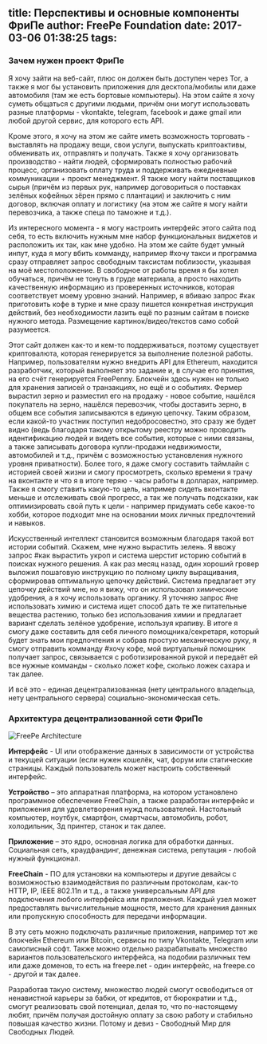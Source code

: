 title: Перспективы и основные компоненты ФриПе
author: FreePe Foundation
date: 2017-03-06 01:38:25
tags:
---
### Зачем нужен проект ФриПе

Я хочу зайти на веб-сайт, плюс он должен быть доступен через Tor, а также я мог бы установить приложения для десктопа/мобилы или даже автомобиля (там же есть бортовые компьютеры). На этом сайте я хочу суметь общаться с другими людьми, причём они могут использовать разные платформы - vkontakte, telegram, facebook и даже gmail или любой другой сервис, для которого есть API. <!-- more -->

Кроме этого, я хочу на этом же сайте иметь возможность торговать - выставлять на продажу вещи, свои услуги, выпускать криптоактивы, обменивать их, отправлять и получать. Также я хочу организовать производство - найти людей, сформировать полностью рабочий процесс, организовать оплату труда и поддерживать ежедневные коммуникации + проект менеджмент. Я также могу найти поставщиков сырья (причём из первых рук, например договориться о поставках зелёных кофейных зёрен прямо с плантации) и заключить с ним договор, включая оплату и логистику (на этом же сайте я могу найти перевозчика, а также спеца по таможне и т.д.). 

Из интересного момента - я могу настроить интерфейс этого сайта под себя, то есть включить нужным мне набор функциональных виджетов и расположить их так, как мне удобно. На этом же сайте будет умный инпут, куда я могу вбить комманду, например #хочу такси и программа сразу отправляет запрос свободным таксистам поблизости, указывая на моё местоположение. В свободное от работы время я бы хотел обучаться, причём не тонуть в груде материала, а просто находить качественную информацию из проверенных источников, которая соответствует моему уровню знаний. Например, я вбиваю запрос #как приготовить кофе в турке и мне сразу пишется конкретная инструкция действий, без необходимости лазить ещё по разным сайтам в поиске нужного метода. Размещение картинок/видео/текстов само собой разумеется.

Этот сайт должен как-то и кем-то поддерживаться, поэтому существует криптовалюта, которая генерируется за выполнение полезной работы. Например, пользователям нужно внедрить API для Ethereum, находится разработчик, который выполняет это задание и, в случае его принятия, на его счёт генерируется FreePenny. Блокчейн здесь нужен не только для хранения записей о транзакциях, но ещё и о событиях. Фермер вырастил зерно и разместил его на продажу - новое событие, нашёлся покупатель на зерно, нашёлся перевозчик, чтобы доставить зерно, в общем все события записываются в единую цепочку. Таким образом, если какой-то участник поступил недобросовестно, это сразу же будет видно (ведь благодаря такому открытому реестру можно проводить идентификацию людей и видеть все события, которые с ними связаны, а также записывать договора купли-продажи недвижимости, автомобилей и т.д., причём с возможностью установления нужного уровня приватности). Более того, я даже смогу составить таймлайн с историей своей жизни и смогу просмотреть, сколько времени я трачу на вконтакте и что я в итоге теряю - часы работы в долларах, например. Также я смогу ставить какую-то цель, например сидеть вконтакте меньше и отслеживать свой прогресс, а так же получать подсказки, как оптимизировать свой путь к цели - например придумать себе какое-то хобби, которое подходит мне на основании моих личных предпочтений и навыков.

Искусственный интеллект становится возможным благодаря такой вот истории событий. Скажем, мне нужно вырастить зелень. Я ввожу запрос #как вырастить укроп и система шерстит историю событий в поисках нужного решения. А как раз месяц назад, один хороший гровер выложил пошаговую инструкцию по полному циклу выращивания, сформировав оптимальную цепочку действий. Система предлагает эту цепочку действий мне, но я вижу, что он использовал химические удобрения, а я хочу использовать органику. Я уточняю запрос #не использовать химию и система ищет способ дать те же питательные вещества растению, только без использования химии и предлагает вариант сделать зелёное удобрение, используя крапиву. В итоге я смогу даже составить для себя личного помощника/секретаря, который будет знать мои предпочтения и собрав простую механическую руку, я смогу отправить комманду #хочу кофе, мой виртуальный помощник получает запрос, связывается с роботизированной рукой и передаёт ей все нужные комманды - сколько ложет кофе, сколько ложек сахара и так далее. 

И всё это - единая децентрализованная (нету центрального владельца, нету центрального сервера) социально-экономическая сеть. 

### Архитектура децентрализованной сети ФриПе

![FreePe Architecture](http://image.prntscr.com/image/40e8b484fcf04f1eb71522da1e2106cd.png)

**Интерфейс** - UI или отображение данных в зависимости от устройства и текущей ситуации (если нужен кошелёк, чат, форум или статические страницы. Каждый пользователь может настроить собственный интерфейс.

**Устройство** – это аппаратная платформа, на котором установлено программное обеспечение FreeChain, а также разработан интерфейс и приложения для удовлетворения нужд пользователей. Настольный компьютер, ноутбук, смартфон, смартчасы, автомобиль, робот, холодильник, 3д принтер, станок и так далее.

**Приложение** – это ядро, основная логика для обработки данных. Социальная сеть, краудфандинг, денежная система, репутация - любой нужный функционал.

**FreeChain** - ПО для установки на компьютеры и другие девайсы с возможностью взаимодействия по различным протоколам, как-то HTTP, IP, IEEE 802.11n и т.д., а также универсальным API для подключения любого интерфейса или приложения. Каждый узел может предоставлять вычислительные мощностя, место для хранения данных или пропускную способность для передачи информации.

В эту сеть можно подключать различные приложения, например тот же блокчейн Ethereum или Bitcoin, сервисы по типу Vkontakte, Telegram или самописный софт. Также можно отдельно разрабатывать множество вариантов пользовательского интерфейса, на подобии различных тем или даже доменов, то есть на freepe.net - один интерфейс, на freepe.co - другой и так далее. 

Разработав такую систему, множество людей смогут освободиться от ненавистной карьеры за бабки, от кредитов, от бюрократии и т.д., смогут реализовать свой потенциал, делая то, что по-настоящему любят, причём получая достойную оплату за свою работу и стабильно повышая качество жизни. Потому и девиз - Свободный Мир для Свободных Людей.